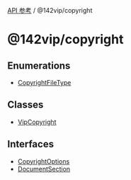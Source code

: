 [API 参考](../../index.md) / @142vip/copyright

# @142vip/copyright

## Enumerations

- [CopyrightFileType](enumerations/CopyrightFileType.md)

## Classes

- [VipCopyright](classes/VipCopyright.md)

## Interfaces

- [CopyrightOptions](interfaces/CopyrightOptions.md)
- [DocumentSection](interfaces/DocumentSection.md)
